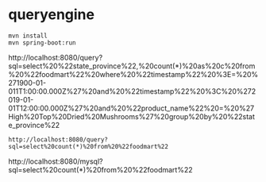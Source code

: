 # queryengine
``` 
mvn install
mvn spring-boot:run
```
http://localhost:8080/query?sql=select%20%22state_province%22,%20count(*)%20as%20c%20from%20%22foodmart%22%20where%20%22timestamp%22%20%3E=%20%271900-01-011T1:00:00.000Z%27%20and%20%22timestamp%22%20%3C%20%272019-01-01T12:00:00.000Z%27%20and%20%22product_name%22%20=%20%27High%20Top%20Dried%20Mushrooms%27%20group%20by%20%22state_province%22
```
http://localhost:8080/query?sql=select%20count(*)%20from%20%22foodmart%22
```
http://localhost:8080/mysql?sql=select%20count(*)%20from%20%22foodmart%22
```
